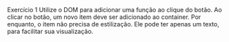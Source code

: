Exercício 1
Utilize o DOM para adicionar uma função ao clique do botão. Ao clicar no botão, um novo item deve ser adicionado ao container. Por enquanto, o item não precisa de estilização. Ele pode ter apenas um texto, para facilitar sua visualização.